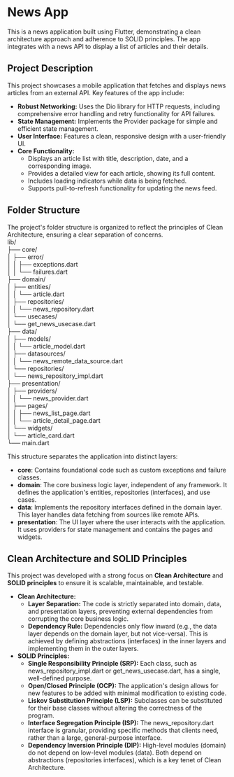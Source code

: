 # **News App**

This is a news application built using Flutter, demonstrating a clean architecture approach and adherence to SOLID principles. The app integrates with a news API to display a list of articles and their details.

## **Project Description**

This project showcases a mobile application that fetches and displays news articles from an external API. Key features of the app include:

* **Robust Networking:** Uses the Dio library for HTTP requests, including comprehensive error handling and retry functionality for API failures.  
* **State Management:** Implements the Provider package for simple and efficient state management.  
* **User Interface:** Features a clean, responsive design with a user-friendly UI.  
* **Core Functionality:**  
  * Displays an article list with title, description, date, and a corresponding image.  
  * Provides a detailed view for each article, showing its full content.  
  * Includes loading indicators while data is being fetched.  
  * Supports pull-to-refresh functionality for updating the news feed.

## **Folder Structure**

The project's folder structure is organized to reflect the principles of Clean Architecture, ensuring a clear separation of concerns.  
lib/  
├── core/  
│   ├── error/  
│   │   ├── exceptions.dart  
│   │   └── failures.dart  
├── domain/  
│   ├── entities/  
│   │   └── article.dart  
│   ├── repositories/  
│   │   └── news\_repository.dart  
│   └── usecases/  
│       └── get\_news\_usecase.dart  
├── data/  
│   ├── models/  
│   │   └── article\_model.dart  
│   ├── datasources/  
│   │   └── news\_remote\_data\_source.dart  
│   └── repositories/  
│       └── news\_repository\_impl.dart  
├── presentation/  
│   ├── providers/  
│   │   └── news\_provider.dart  
│   ├── pages/  
│   │   ├── news\_list\_page.dart  
│   │   └── article\_detail\_page.dart  
│   └── widgets/  
│       └── article\_card.dart  
└── main.dart

This structure separates the application into distinct layers:

* **core**: Contains foundational code such as custom exceptions and failure classes.  
* **domain**: The core business logic layer, independent of any framework. It defines the application's entities, repositories (interfaces), and use cases.  
* **data**: Implements the repository interfaces defined in the domain layer. This layer handles data fetching from sources like remote APIs.  
* **presentation**: The UI layer where the user interacts with the application. It uses providers for state management and contains the pages and widgets.

## **Clean Architecture and SOLID Principles**

This project was developed with a strong focus on **Clean Architecture** and **SOLID principles** to ensure it is scalable, maintainable, and testable.

* **Clean Architecture:**  
  * **Layer Separation:** The code is strictly separated into domain, data, and presentation layers, preventing external dependencies from corrupting the core business logic.  
  * **Dependency Rule:** Dependencies only flow inward (e.g., the data layer depends on the domain layer, but not vice-versa). This is achieved by defining abstractions (interfaces) in the inner layers and implementing them in the outer layers.  
* **SOLID Principles:**  
  * **Single Responsibility Principle (SRP):** Each class, such as news\_repository\_impl.dart or get\_news\_usecase.dart, has a single, well-defined purpose.  
  * **Open/Closed Principle (OCP):** The application's design allows for new features to be added with minimal modification to existing code.  
  * **Liskov Substitution Principle (LSP):** Subclasses can be substituted for their base classes without altering the correctness of the program.  
  * **Interface Segregation Principle (ISP):** The news\_repository.dart interface is granular, providing specific methods that clients need, rather than a large, general-purpose interface.  
  * **Dependency Inversion Principle (DIP):** High-level modules (domain) do not depend on low-level modules (data). Both depend on abstractions (repositories interfaces), which is a key tenet of Clean Architecture.